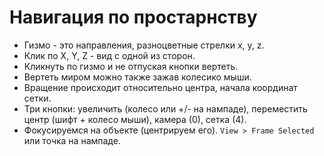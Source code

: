 # Навигация по простарнству
* Гизмо - это направления, разноцветные стрелки x, y, z.
* Клик по X, Y, Z - вид с одной из сторон.
* Кликнуть по гизмо и не отпуская кнопки вертеть.
* Вертеть миром можно также зажав колесико мыши.
* Вращение происходит относительно центра, начала координат сетки.
* Три кнопки: увеличить (колесо или +/- на нампаде), переместить центр (шифт + колесо мыши), камера (0), сетка (4).
* Фокусируемся на объекте (центрируем его). `View > Frame Selected` или точка на нампаде.